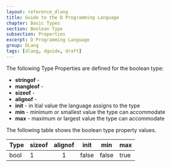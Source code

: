 ```yaml
---
layout: reference_dlang
title: Guide to the D Programming Language
chapter: Basic Types
section: Boolean Type
subsection: Properties
excerpt: D Programming Language
group: DLang
tags: [dlang, dguide, draft]
---
```


The following Type Properties are defined for the boolean type:

* __stringof__ - 
* __mangleof__ -
* __sizeof__ -
* __alignof__ - 
* __init__ - in itial value the language assigns to the type
* __min__ - minimum or smallest value the type can accommodate
* __max__ - maximum or largest value the type can accommodate

The following table shows the boolean type property values.

| Type | sizeof | alignof | init  | min   | max  |
|------|:-------|:-------:|:-----:|:-----:|:-----|
| bool | 1      | 1       | false | false | true |